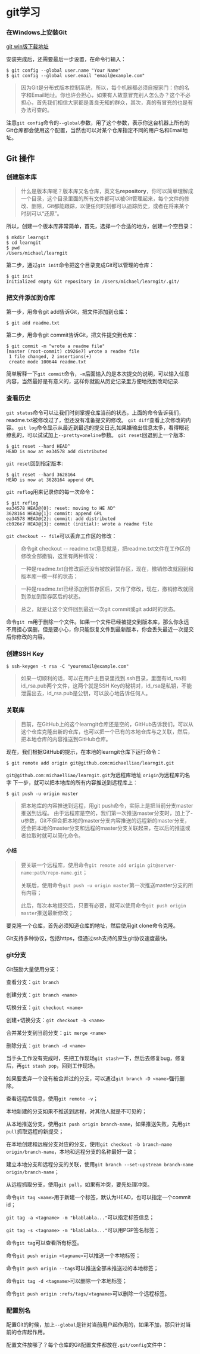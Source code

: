 # git学习 #

### 在Windows上安装Git ###
[git,win版下载地址](https://git-for-windows.github.io)

安装完成后，还需要最后一步设置，在命令行输入：
```
$ git config --global user.name "Your Name"
$ git config --global user.email "email@example.com"

```
>因为Git是分布式版本控制系统，所以，每个机器都必须自报家门：你的名字和Email地址。你也许会担心，如果有人故意冒充别人怎么办？这个不必担心，首先我们相信大家都是善良无知的群众，其次，真的有冒充的也是有办法可查的。
>
注意`git config`命令的`--global`参数，用了这个参数，表示你这台机器上所有的Git仓库都会使用这个配置，当然也可以对某个仓库指定不同的用户名和Email地址。

## Git 操作 ##
### 创建版本库 ###

>什么是版本库呢？版本库又名仓库，英文名**repository**，你可以简单理解成一个目录，这个目录里面的所有文件都可以被Git管理起来，每个文件的修改、删除，Git都能跟踪，以便任何时刻都可以追踪历史，或者在将来某个时刻可以“还原”。

所以，创建一个版本库非常简单，首先，选择一个合适的地方，创建一个空目录：
```
$ mkdir learngit
$ cd learngit
$ pwd
/Users/michael/learngit
```
第二步，通过`git init`命令把这个目录变成Git可以管理的仓库：
```
$ git init
Initialized empty Git repository in /Users/michael/learngit/.git/

```

### 把文件添加到仓库 ###
第一步，用命令git add告诉Git，把文件添加到仓库：
```
$ git add readme.txt
```
第二步，用命令git commit告诉Git，把文件提交到仓库：
```
$ git commit -m "wrote a readme file"
[master (root-commit) cb926e7] wrote a readme file
 1 file changed, 2 insertions(+)
 create mode 100644 readme.txt
```
简单解释一下`git commit`命令，`-m`后面输入的是本次提交的说明，可以输入任意内容，当然最好是有意义的，这样你就能从历史记录里方便地找到改动记录.

### 查看历史 ###

`git status`命令可以让我们时刻掌握仓库当前的状态，上面的命令告诉我们，readme.txt被修改过了，但还没有准备提交的修改。
`git diff`查看上次修改的内容。
`git log`命令显示从最近到最远的提交日志,如果嫌输出信息太多，看得眼花缭乱的，可以试试加上`--pretty=oneline`参数。
`git reset`回退到上一个版本:
```
$ git reset --hard HEAD^
HEAD is now at ea34578 add distributed
```
`git reset`回到指定版本:
```
$ git reset --hard 3628164
HEAD is now at 3628164 append GPL
```
`git reflog`用来记录你的每一次命令：
```
$ git reflog
ea34578 HEAD@{0}: reset: moving to HE AD^
3628164 HEAD@{1}: commit: append GPL
ea34578 HEAD@{2}: commit: add distributed
cb926e7 HEAD@{3}: commit (initial): wrote a readme file
```


`git checkout -- file`可以丢弃工作区的修改：
>命令git checkout -- readme.txt意思就是，把readme.txt文件在工作区的修改全部撤销，这里有两种情况：

>一种是readme.txt自修改后还没有被放到暂存区，现在，撤销修改就回到和版本库一模一样的状态；

>一种是readme.txt已经添加到暂存区后，又作了修改，现在，撤销修改就回到添加到暂存区后的状态。

>总之，就是让这个文件回到最近一次git commit或git add时的状态。

命令`git rm`用于删除一个文件。如果一个文件已经被提交到版本库，那么你永远不用担心误删，但是要小心，你只能恢复文件到最新版本，你会丢失最近一次提交后你修改的内容。


### 创建SSH Key ###
```
$ ssh-keygen -t rsa -C "youremail@example.com"
```
>如果一切顺利的话，可以在用户主目录里找到.ssh目录，里面有id_rsa和id_rsa.pub两个文件，这两个就是SSH Key的秘钥对，id_rsa是私钥，不能泄露出去，id_rsa.pub是公钥，可以放心地告诉任何人。


### 关联库 ###
>目前，在GitHub上的这个learngit仓库还是空的，GitHub告诉我们，可以从这个仓库克隆出新的仓库，也可以把一个已有的本地仓库与之关联，然后，把本地仓库的内容推送到GitHub仓库。

现在，我们根据GitHub的提示，在本地的learngit仓库下运行命令：

```
$ git remote add origin git@github.com:michaelliao/learngit.git
```
`git@github.com:michaelliao/learngit.git`为远程库地址
`origin`为远程库的名字
下一步，就可以把本地库的所有内容推送到远程库上：
```
$ git push -u origin master
```
>把本地库的内容推送到远程，用git push命令，实际上是把当前分支master推送到远程。
由于远程库是空的，我们第一次推送master分支时，加上了-u参数，Git不但会把本地的master分支内容推送的远程新的master分支，还会把本地的master分支和远程的master分支关联起来，在以后的推送或者拉取时就可以简化命令。

#### 小结 ####
>要关联一个远程库，使用命令`git remote add origin git@server-name:path/repo-name.git`；
>
>关联后，使用命令`git push -u origin master`第一次推送master分支的所有内容；
>
>此后，每次本地提交后，只要有必要，就可以使用命令`git push origin master`推送最新修改；


要克隆一个仓库，首先必须知道仓库的地址，然后使用git clone命令克隆。

Git支持多种协议，包括https，但通过ssh支持的原生git协议速度最快。

### git分支 ###

Git鼓励大量使用分支：

查看分支：`git branch`

创建分支：`git branch <name>`

切换分支：`git checkout <name>`

创建+切换分支：`git checkout -b <name>`

合并某分支到当前分支：`git merge <name>`

删除分支：`git branch -d <name>`

当手头工作没有完成时，先把工作现场`git stash`一下，然后去修复bug，修复后，再`git stash pop`，回到工作现场。

如果要丢弃一个没有被合并过的分支，可以通过`git branch -D <name>`强行删除。

查看远程库信息，使用`git remote -v`；

本地新建的分支如果不推送到远程，对其他人就是不可见的；

从本地推送分支，使用`git push origin branch-name`，如果推送失败，先用`git pull`抓取远程的新提交；

在本地创建和远程分支对应的分支，使用`git checkout -b branch-name origin/branch-name`，本地和远程分支的名称最好一致；

建立本地分支和远程分支的关联，使用`git branch --set-upstream branch-name origin/branch-name`；

从远程抓取分支，使用`git pull`，如果有冲突，要先处理冲突。

命令`git tag <name>`用于新建一个标签，默认为HEAD，也可以指定一个commit id；

`git tag -a <tagname> -m "blablabla..."`可以指定标签信息；

`git tag -s <tagname> -m "blablabla..."`可以用PGP签名标签；

命令`git tag`可以查看所有标签。

命令`git push origin <tagname>`可以推送一个本地标签；

命令`git push origin --tags`可以推送全部未推送过的本地标签；

命令`git tag -d <tagname>`可以删除一个本地标签；

命令`git push origin :refs/tags/<tagname>`可以删除一个远程标签。

### 配置别名 ###

配置Git的时候，加上`--global`是针对当前用户起作用的，如果不加，那只针对当前的仓库起作用。

配置文件放哪了？每个仓库的Git配置文件都放在`.git/config`文件中：
